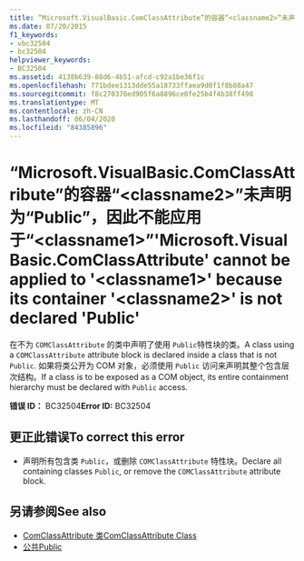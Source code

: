```yaml
---
title: “Microsoft.VisualBasic.ComClassAttribute”的容器“<classname2>”未声明为“Public”，因此不能应用于“<classname1>”
ms.date: 07/20/2015
f1_keywords:
- vbc32504
- bc32504
helpviewer_keywords:
- BC32504
ms.assetid: 4138b639-88d6-4b51-afcd-c92a1be36f1c
ms.openlocfilehash: 771bdee1313dde55a18733ffaea9d0f1f8b88a47
ms.sourcegitcommit: f8c270376ed905f6a8896ce0fe25b4f4b38ff498
ms.translationtype: MT
ms.contentlocale: zh-CN
ms.lasthandoff: 06/04/2020
ms.locfileid: "84385896"
---
```

# <a name="microsoftvisualbasiccomclassattribute-cannot-be-applied-to-classname1-because-its-container-classname2-is-not-declared-public"></a><span data-ttu-id="ce9ea-102">“Microsoft.VisualBasic.ComClassAttribute”的容器“\<classname2>”未声明为“Public”，因此不能应用于“\<classname1>”</span><span class="sxs-lookup"><span data-stu-id="ce9ea-102">'Microsoft.VisualBasic.ComClassAttribute' cannot be applied to '\<classname1>' because its container '\<classname2>' is not declared 'Public'</span></span>
<span data-ttu-id="ce9ea-103">在不为 `COMClassAttribute` 的类中声明了使用 `Public`特性块的类。</span><span class="sxs-lookup"><span data-stu-id="ce9ea-103">A class using a `COMClassAttribute` attribute block is declared inside a class that is not `Public`.</span></span> <span data-ttu-id="ce9ea-104">如果将类公开为 COM 对象，必须使用 `Public` 访问来声明其整个包含层次结构。</span><span class="sxs-lookup"><span data-stu-id="ce9ea-104">If a class is to be exposed as a COM object, its entire containment hierarchy must be declared with `Public` access.</span></span>  
  
 <span data-ttu-id="ce9ea-105">**错误 ID：** BC32504</span><span class="sxs-lookup"><span data-stu-id="ce9ea-105">**Error ID:** BC32504</span></span>  
  
## <a name="to-correct-this-error"></a><span data-ttu-id="ce9ea-106">更正此错误</span><span class="sxs-lookup"><span data-stu-id="ce9ea-106">To correct this error</span></span>  
  
- <span data-ttu-id="ce9ea-107">声明所有包含类 `Public`，或删除 `COMClassAttribute` 特性块。</span><span class="sxs-lookup"><span data-stu-id="ce9ea-107">Declare all containing classes `Public`, or remove the `COMClassAttribute` attribute block.</span></span>  
  
## <a name="see-also"></a><span data-ttu-id="ce9ea-108">另请参阅</span><span class="sxs-lookup"><span data-stu-id="ce9ea-108">See also</span></span>

- [<span data-ttu-id="ce9ea-109">ComClassAttribute 类</span><span class="sxs-lookup"><span data-stu-id="ce9ea-109">ComClassAttribute Class</span></span>](xref:Microsoft.VisualBasic.ComClassAttribute)
- [<span data-ttu-id="ce9ea-110">公共</span><span class="sxs-lookup"><span data-stu-id="ce9ea-110">Public</span></span>](../language-reference/modifiers/public.md)
